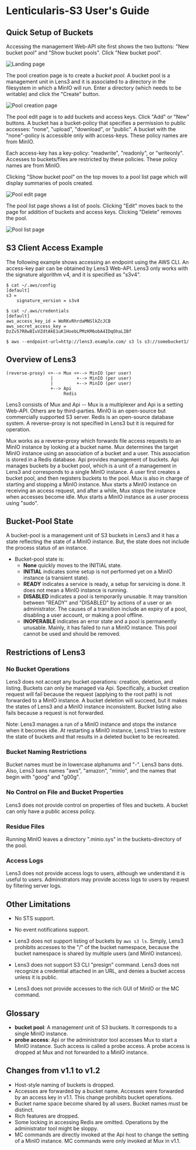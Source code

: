 # Lenticularis-S3 User's Guide

## Quick Setup of Buckets

Accessing the management Web-API site first shows the two buttons:
"New bucket pool" and "Show bucket pools".  Click "New bucket pool".

![Landing page](ug1.jpg)

The pool creation page is to create a _bucket pool_.  A bucket pool is
a management unit in Lens3 and it is associated to a directory in the
filesystem in which a MinIO will run.  Enter a directory (which needs
to be writable) and click the "Create" button.

![Pool creation page](ug2.jpg)

The pool edit page is to add buckets and access keys.  Click "Add" or
"New" buttons.  A bucket has a bucket-policy that specifies a
permission to public accesses: "none", "upload", "download", or
"public".  A bucket with the "none"-policy is accessible only with
access-keys.  These policy names are from MinIO.

Each access-key has a key-policy: "readwrite", "readonly", or
"writeonly".  Accesses to buckets/files are restricted by these
policies.  These policy names are from MinIO.

Clicking "Show bucket pool" on the top moves to a pool list page which
will display summaries of pools created.

![Pool edit page](ug3.jpg)

The pool list page shows a list of pools.  Clicking "Edit" moves back
to the page for addition of buckets and access keys.  Clicking "Delete"
removes the pool.

![Pool list page](ug4.jpg)

## S3 Client Access Example

The following example shows accessing an endpoint using the AWS CLI.
An access-key pair can be obtained by Lens3 Web-API.  Lens3 only works
with the signature algorithm v4, and it is specified as "s3v4".

```
$ cat ~/.aws/config
[default]
s3 =
    signature_version = s3v4

$ cat ~/.aws/credentials
[default]
aws_access_key_id = WoRKvRhrdaMNSlkZcJCB
aws_secret_access_key = DzZv57R8wBIuVZdtAkE1uK1HoebLPMzKM6obA4IDqOhaLIBf

$ aws --endpoint-url=http://lens3.example.com/ s3 ls s3://somebucket1/
```

## Overview of Lens3

```
(reverse-proxy) <+-->︎ Mux <+--> MinIO (per user)
                 |         +--> MinIO (per user)
                 |         +--> MinIO (per user)
                 +--> Api
                      Redis
```

Lens3 consists of Mux and Api -- Mux is a multiplexer and Api is a
setting Web-API.  Others are by third-parties.  MinIO is an
open-source but commercially supported S3 server.  Redis is an
open-source database system.  A reverse-proxy is not specified in
Lens3 but it is required for operation.

Mux works as a reverse-proxy which forwards file access requests to an
MinIO instance by looking at a bucket name.  Mux determines the target
MinIO instance using an association of a bucket and a user.  This
association is stored in a Redis database.  Api provides management of
buckets.  Api manages buckets by a bucket pool, which is a unit of a
management in Lens3 and corresponds to a single MinIO instance.  A
user first creates a bucket pool, and then registers buckets to the
pool.  Mux is also in charge of starting and stopping a MinIO
instance.  Mux starts a MinIO instance on receiving an access request,
and after a while, Mux stops the instance when accesses become idle.
Mux starts a MinIO instance as a user process using "sudo".

## Bucket-Pool State

A bucket-pool is a management unit of S3 buckets in Lens3 and it has a
state reflecting the state of a MinIO instance.  But, the state does
not include the process status of an instance.

* Bucket-pool state is:
  * __None__ quickly moves to the INITIAL state.
  * __INITIAL__ indicates some setup is not performed yet on a MinIO
    instance (a transient state).
  * __READY__ indicates a service is ready, a setup for servicing is
    done.  It does not mean a MinIO instance is running.
  * __DISABLED__ indicates a pool is temporarily unusable.  It may
    transition between "READY" and "DISABLED" by actions of a user or
    an administrator.  The causes of a transition include an
    expiry of a pool, disabling a user account, or making a pool
    offline.
  * __INOPERABLE__ indicates an error state and a pool is permanently
    unusable.  Mainly, it has failed to run a MinIO instance.  This
    pool cannot be used and should be removed.

## Restrictions of Lens3

### No Bucket Operations

Lens3 does not accept any bucket operations: creation, deletion, and
listing.  Buckets can only be managed via Api.  Specifically, a bucket
creation request will fail because the request (applying to the root
path) is not forwarded to a MinIO instance.  A bucket deletion will
succeed, but it makes the states of Lens3 and a MinIO instance
inconsistent.  Bucket listing also fails because a request is not
forwarded.

Note: Lens3 manages a run of a MinIO instance and stops the instance
when it becomes idle.  At restarting a MinIO instance, Lens3 tries to
restore the state of buckets and that results in a deleted bucket to
be recreated.

### Bucket Naming Restrictions

Bucket names must be in lowercase alphanums and "-".  Lens3 bans dots.
Also, Lens3 bans names "aws", "amazon", "minio", and the names that
begin with "goog" and "g00g".

### No Control on File and Bucket Properties

Lens3 does not provide control on properties of files and buckets.  A
bucket can only have a public access policy.

### Residue Files

Running MinIO leaves a directory ".minio.sys" in the buckets-directory
of the pool.

### Access Logs

Lens3 does not provide access logs to users, although we understand it
is useful to users.  Administrators may provide access logs to users
by request by filtering server logs.

## Other Limitations

* No STS support.

* No event notifications support.

* Lens3 does not support listing of buckets by `aws s3 ls`.  Simply,
Lens3 prohibits accesses to the "/" of the bucket namespace, because
the bucket namespace is shared by multiple users (and MinIO
instances).

* Lens3 does not support S3 CLI "presign" command.  Lens3 does not
recognize a credential attached in an URL, and denies a bucket access
unless it is public.

* Lens3 does not provide accesses to the rich GUI of MinIO or the MC
  command.

## Glossary

* __bucket pool__: A management unit of S3 buckets.  It corresponds to
  a single MinIO instance.
* __probe access__: Api or the administrator tool accesses Mux to
  start a MinIO instance.  Such access is called a probe access.  A
  probe access is dropped at Mux and not forwarded to a MinIO
  instance.

## Changes from v1.1 to v1.2

* Host-style naming of buckets is dropped.
* Accesses are forwarded by a bucket name.  Accesses were forwarded by
  an access key in v1.1.  This change prohibits bucket operations.
* Bucket name space become shared by all users.  Bucket names must be
  distinct.
* Rich features are dropped.
* Some locking in accessing Redis are omitted.  Operations by the
  administrator tool might be sloppy.
* MC commands are directly invoked at the Api host to change the
  setting of a MinIO instance.  MC commands were only invoked at Mux
  in v1.1.
